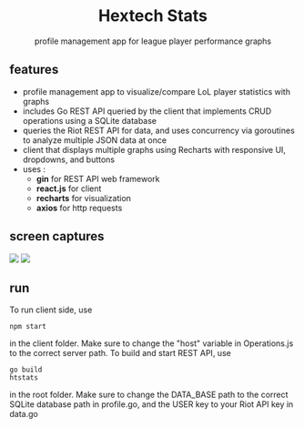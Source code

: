<h1 align="center"> Hextech Stats </h1>
<p align="center">profile management app for league player performance graphs</p>

## features

* profile management app to visualize/compare LoL player statistics with graphs
* includes Go REST API queried by the client that implements CRUD operations using a SQLite database
* queries the Riot REST API for data, and uses concurrency via goroutines to analyze multiple JSON data at once
* client that displays multiple graphs using Recharts with responsive UI, dropdowns, and buttons
* uses :
  - **gin** for REST API web framework
  - **react.js** for client
  - **recharts** for visualization
  - **axios** for http requests

## screen captures

<img src="https://i.imgur.com/qQxOCBw.gif">
<img src="https://i.imgur.com/cconGbT.gif">

## run

To run client side, use

```Batch
npm start
```

in the client folder. Make sure to change the "host" variable in Operations.js to the correct server path. To build and start REST API, use

```Batch
go build
htstats
```
in the root folder. Make sure to change the DATA_BASE path to the correct SQLite database path in profile.go, and the USER key to your Riot API key in data.go
